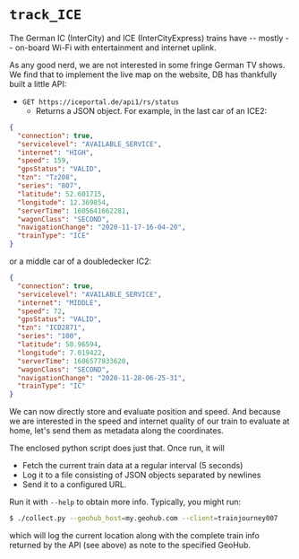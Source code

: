 # `track_ICE`

The German IC (InterCity) and ICE (InterCityExpress) trains have -- mostly --
on-board Wi-Fi with entertainment and internet uplink.

As any good nerd, we are not interested in some fringe German TV shows. We find
that to implement the live map on the website, DB has thankfully built a little
API:

* `GET https://iceportal.de/api1/rs/status`
  * Returns a JSON object. For example, in the last car of an ICE2:

```json
{
  "connection": true,
  "servicelevel": "AVAILABLE_SERVICE",
  "internet": "HIGH",
  "speed": 159,
  "gpsStatus": "VALID",
  "tzn": "Tz208",
  "series": "807",
  "latitude": 52.601715,
  "longitude": 12.369854,
  "serverTime": 1605641662281,
  "wagonClass": "SECOND",
  "navigationChange": "2020-11-17-16-04-20",
  "trainType": "ICE"
}

```

or a middle car of a doubledecker IC2:

```json
{
  "connection": true,
  "servicelevel": "AVAILABLE_SERVICE",
  "internet": "MIDDLE",
  "speed": 72,
  "gpsStatus": "VALID",
  "tzn": "ICD2871",
  "series": "100",
  "latitude": 50.96594,
  "longitude": 7.019422,
  "serverTime": 1606577933620,
  "wagonClass": "SECOND",
  "navigationChange": "2020-11-28-06-25-31",
  "trainType": "IC"
}
```

We can now directly store and evaluate position and speed. And because we are
interested in the speed and internet quality of our train to evaluate at home,
let's send them as metadata along the coordinates.

The enclosed python script does just that. Once run, it will

* Fetch the current train data at a regular interval (5 seconds)
* Log it to a file consisting of JSON objects separated by newlines
* Send it to a configured URL.

Run it with `--help` to obtain more info. Typically, you might run:

```bash
$ ./collect.py --geohub_host=my.geohub.com --client=trainjourney007
```

which will log the current location along with the complete train info returned
by the API (see above) as note to the specified GeoHub.
